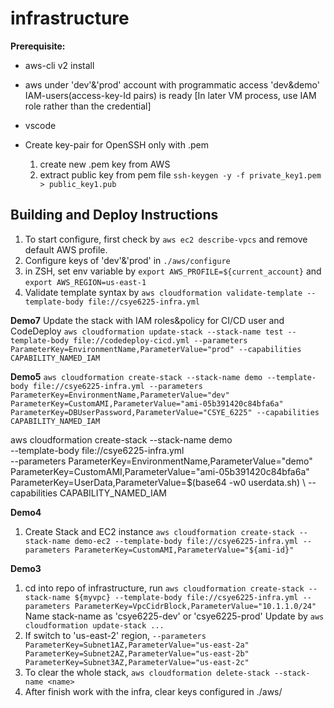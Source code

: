 # infrastructure

**Prerequisite:**
- aws-cli v2 install
- aws under 'dev'&'prod' account with programmatic access 'dev&demo' IAM-users(access-key-Id pairs) is ready  [In later VM process, use IAM role rather than the credential]
- vscode 

- Create key-pair for OpenSSH only with .pem
  1. create new .pem key from AWS
  2. extract public key from pem file `ssh-keygen -y -f private_key1.pem > public_key1.pub` 


## Building and Deploy Instructions
1. To start configure, first check  by `aws ec2 describe-vpcs` and remove default AWS profile.
2. Configure keys of 'dev'&'prod' in `./aws/configure` 
3. in ZSH, set env variable by `export AWS_PROFILE=${current_account}` and `export AWS_REGION=us-east-1`
4. Validate template syntax by `aws cloudformation validate-template --template-body file://csye6225-infra.yml`

**Demo7**
Update the stack with IAM roles&policy for CI/CD user and CodeDeploy
`aws cloudformation update-stack --stack-name test --template-body file://codedeploy-cicd.yml --parameters ParameterKey=EnvironmentName,ParameterValue="prod" --capabilities CAPABILITY_NAMED_IAM`

**Demo5**
`aws cloudformation create-stack --stack-name demo --template-body file://csye6225-infra.yml --parameters ParameterKey=EnvironmentName,ParameterValue="dev" ParameterKey=CustomAMI,ParameterValue="ami-05b391420c84bfa6a" ParameterKey=DBUserPassword,ParameterValue="CSYE_6225" --capabilities CAPABILITY_NAMED_IAM`

aws cloudformation create-stack --stack-name demo \
    --template-body file://csye6225-infra.yml \
    --parameters ParameterKey=EnvironmentName,ParameterValue="demo" \
    ParameterKey=CustomAMI,ParameterValue="ami-05b391420c84bfa6a" \
    ParameterKey=UserData,ParameterValue=$(base64 -w0 userdata.sh) \ 
    --capabilities CAPABILITY_NAMED_IAM

**Demo4**
1. Create Stack and EC2 instance `aws cloudformation create-stack --stack-name demo-ec2 --template-body file://csye6225-infra.yml --parameters ParameterKey=CustomAMI,ParameterValue="${ami-id}"`
   

**Demo3**
1. cd into repo of infrastructure, run `aws cloudformation create-stack --stack-name ${myvpc} --template-body file://csye6225-infra.yml --parameters ParameterKey=VpcCidrBlock,ParameterValue="10.1.1.0/24"` 
   Name stack-name as 'csye6225-dev' or 'csye6225-prod' 
    Update by `aws cloudformation update-stack ...`
2. If switch to 'us-east-2' region, `--parameters ParameterKey=Subnet1AZ,ParameterValue="us-east-2a" ParameterKey=Subnet2AZ,ParameterValue="us-east-2b" ParameterKey=Subnet3AZ,ParameterValue="us-east-2c"`
3. To clear the whole stack, `aws cloudformation delete-stack --stack-name <name>`
4. After finish work with the infra, clear keys configured in ./aws/
   